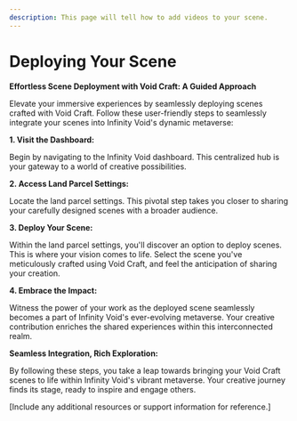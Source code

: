 ```yaml
---
description: This page will tell how to add videos to your scene.
---
```


# Deploying Your Scene

**Effortless Scene Deployment with Void Craft: A Guided Approach**

Elevate your immersive experiences by seamlessly deploying scenes crafted with Void Craft. Follow these user-friendly steps to seamlessly integrate your scenes into Infinity Void's dynamic metaverse:

**1. Visit the Dashboard:**

Begin by navigating to the Infinity Void dashboard. This centralized hub is your gateway to a world of creative possibilities.

**2. Access Land Parcel Settings:**

Locate the land parcel settings. This pivotal step takes you closer to sharing your carefully designed scenes with a broader audience.

**3. Deploy Your Scene:**

Within the land parcel settings, you'll discover an option to deploy scenes. This is where your vision comes to life. Select the scene you've meticulously crafted using Void Craft, and feel the anticipation of sharing your creation.

**4. Embrace the Impact:**

Witness the power of your work as the deployed scene seamlessly becomes a part of Infinity Void's ever-evolving metaverse. Your creative contribution enriches the shared experiences within this interconnected realm.

**Seamless Integration, Rich Exploration:**

By following these steps, you take a leap towards bringing your Void Craft scenes to life within Infinity Void's vibrant metaverse. Your creative journey finds its stage, ready to inspire and engage others.

\[Include any additional resources or support information for reference.]
